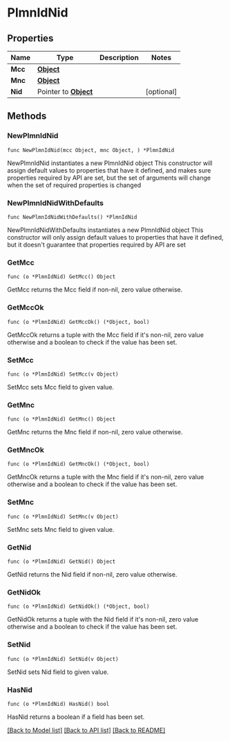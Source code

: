 # PlmnIdNid

## Properties

Name | Type | Description | Notes
------------ | ------------- | ------------- | -------------
**Mcc** | [**Object**](Object.md) |  | 
**Mnc** | [**Object**](Object.md) |  | 
**Nid** | Pointer to [**Object**](Object.md) |  | [optional] 

## Methods

### NewPlmnIdNid

`func NewPlmnIdNid(mcc Object, mnc Object, ) *PlmnIdNid`

NewPlmnIdNid instantiates a new PlmnIdNid object
This constructor will assign default values to properties that have it defined,
and makes sure properties required by API are set, but the set of arguments
will change when the set of required properties is changed

### NewPlmnIdNidWithDefaults

`func NewPlmnIdNidWithDefaults() *PlmnIdNid`

NewPlmnIdNidWithDefaults instantiates a new PlmnIdNid object
This constructor will only assign default values to properties that have it defined,
but it doesn't guarantee that properties required by API are set

### GetMcc

`func (o *PlmnIdNid) GetMcc() Object`

GetMcc returns the Mcc field if non-nil, zero value otherwise.

### GetMccOk

`func (o *PlmnIdNid) GetMccOk() (*Object, bool)`

GetMccOk returns a tuple with the Mcc field if it's non-nil, zero value otherwise
and a boolean to check if the value has been set.

### SetMcc

`func (o *PlmnIdNid) SetMcc(v Object)`

SetMcc sets Mcc field to given value.


### GetMnc

`func (o *PlmnIdNid) GetMnc() Object`

GetMnc returns the Mnc field if non-nil, zero value otherwise.

### GetMncOk

`func (o *PlmnIdNid) GetMncOk() (*Object, bool)`

GetMncOk returns a tuple with the Mnc field if it's non-nil, zero value otherwise
and a boolean to check if the value has been set.

### SetMnc

`func (o *PlmnIdNid) SetMnc(v Object)`

SetMnc sets Mnc field to given value.


### GetNid

`func (o *PlmnIdNid) GetNid() Object`

GetNid returns the Nid field if non-nil, zero value otherwise.

### GetNidOk

`func (o *PlmnIdNid) GetNidOk() (*Object, bool)`

GetNidOk returns a tuple with the Nid field if it's non-nil, zero value otherwise
and a boolean to check if the value has been set.

### SetNid

`func (o *PlmnIdNid) SetNid(v Object)`

SetNid sets Nid field to given value.

### HasNid

`func (o *PlmnIdNid) HasNid() bool`

HasNid returns a boolean if a field has been set.


[[Back to Model list]](../README.md#documentation-for-models) [[Back to API list]](../README.md#documentation-for-api-endpoints) [[Back to README]](../README.md)


